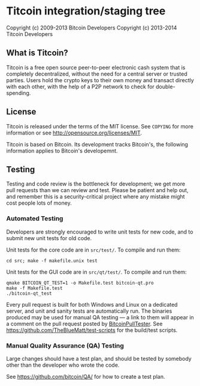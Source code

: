 Titcoin integration/staging tree
================================

Copyright (c) 2009-2013 Bitcoin Developers
Copyright (c) 2013-2014 Titcoin Developers

What is Titcoin?
----------------

Titcoin is a free open source peer-to-peer electronic cash 
system that is completely decentralized, without the need for
a central server or trusted parties.  Users hold the crypto 
keys to their own money and transact directly with each 
other, with the help of a P2P network to check for double-spending.

License
-------

Titcoin is released under the terms of the MIT license. See `COPYING` for more
information or see http://opensource.org/licenses/MIT.

Titcoin is based on Bitcoin.
Its development tracks Bitcoin's, the following information applies to Bitcoin's developemnt.

Testing
-------

Testing and code review is the bottleneck for development; we get more pull
requests than we can review and test. Please be patient and help out, and
remember this is a security-critical project where any mistake might cost people
lots of money.

### Automated Testing

Developers are strongly encouraged to write unit tests for new code, and to
submit new unit tests for old code.

Unit tests for the core code are in `src/test/`. To compile and run them:

    cd src; make -f makefile.unix test

Unit tests for the GUI code are in `src/qt/test/`. To compile and run them:

    qmake BITCOIN_QT_TEST=1 -o Makefile.test bitcoin-qt.pro
    make -f Makefile.test
    ./bitcoin-qt_test

Every pull request is built for both Windows and Linux on a dedicated server,
and unit and sanity tests are automatically run. The binaries produced may be
used for manual QA testing — a link to them will appear in a comment on the
pull request posted by [BitcoinPullTester](https://github.com/BitcoinPullTester). See https://github.com/TheBlueMatt/test-scripts
for the build/test scripts.

### Manual Quality Assurance (QA) Testing

Large changes should have a test plan, and should be tested by somebody other
than the developer who wrote the code.

See https://github.com/bitcoin/QA/ for how to create a test plan.
